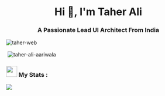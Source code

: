 <h1 align="center">Hi 👋, I'm Taher Ali</h1>
<h3 align="center">A Passionate Lead UI Architect From India</h3>

<p align="left"> <img src="https://komarev.com/ghpvc/?username=taher-web&label=Profile%20views&color=0e75b6&style=flat" alt="taher-web" /> </p>

<p>&nbsp;<img align="center" src="https://github-readme-stats.vercel.app/api?username=taher-ali-aariwala&show_icons=true&theme=buefy" alt="taher-ali-aariwala" /></p>
<h3><img src="https://camo.githubusercontent.com/63371d36886ee658f5a97401f393e1ab1684b2fd3de674b8f5efc7d410b2a3d0/68747470733a2f2f6d656469612e67697068792e636f6d2f6d656469612f57556c706c634d704f43456d5447427442572f67697068792e676966" style="width: 30px;"> My Stats :</h3>
<p><img src="https://streak-stats.demolab.com?user=taher-ali-aariwala&theme=green_nur&background=FFFFFF&border=8E72DC&sideNums=8E72DC&ring=FF456B&currStreakNum=8E72DC&currStreakLabel=8E72DC&dates=000000&stroke=FF456B&sideLabels=8E72DC&fire=FF456B"></p>
